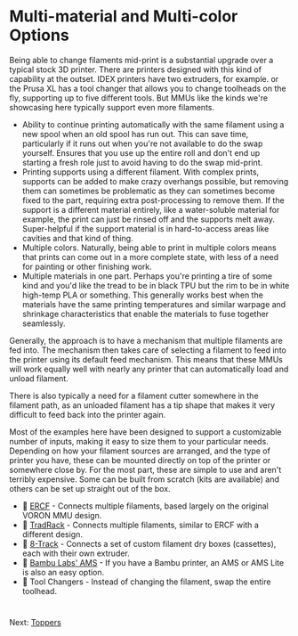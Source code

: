 # Multi-material and Multi-color Options
Being able to change filaments mid-print is a substantial upgrade over a typical stock 3D printer. There are printers designed with this kind of capability at the outset. IDEX printers have two extruders, for example. or the Prusa XL has a tool changer that allows you to change toolheads on the fly, supporting up to five different tools. But MMUs like the kinds we're showcasing here typically support even more filaments.

- Ability to continue printing automatically with the same filament using a new spool when an old spool has run out. This can save time, particularly if it runs out when you're not available to do the swap yourself. Ensures that you use up the entire roll and don't end up starting a fresh role just to avoid having to do the swap mid-print.
- Printing supports using a different filament. With complex prints, supports can be added to make crazy overhangs possible, but removing them can sometimes be problematic as they can sometimes become fixed to the part, requiring extra post-processing to remove them. If the support is a different material entirely, like a water-soluble material for example, the print can just be rinsed off and the supports melt away. Super-helpful if the support material is in hard-to-access areas like cavities and that kind of thing.
- Multiple colors. Naturally, being able to print in multiple colors means that prints can come out in a more complete state, with less of a need for painting or other finishing work.
- Multiple materials in one part. Perhaps you're printing a tire of some kind and you'd like the tread to be in black TPU but the rim to be in white high-temp PLA or something. This generally works best when the materials have the same printing temperatures and similar warpage and shrinkage characteristics that enable the materials to fuse together seamlessly.

Generally, the approach is to have a mechanism that multiple filaments are fed into. The mechanism then takes care of selecting a filament to feed into the printer using its default feed mechanism. This means that these MMUs will work equally well with nearly any printer that can automatically load and unload filament. 

There is also typically a need for a filament cutter somewhere in the filament path, as an unloaded filament has a tip shape that makes it very difficult to feed back into the printer again. 

Most of the examples here have been designed to support a customizable number of inputs, making it easy to size them to your particular needs. Depending on how your filament sources are arranged, and the type of printer you have, these can be mounted directly on top of the printer or somewhere close by. For the most part, these are simple to use and aren't terribly expensive. Some can be built from scratch (kits are available) and others can be set up straight out of the box.

- 🔨 [ERCF](https://github.com/500Foods/WelcomeToTroodon/blob/main/docs/level_2/ercf.md) - Connects multiple filaments, based largely on the original VORON MMU design.
- 🔨 [TradRack](https://github.com/500Foods/WelcomeToTroodon/blob/main/docs/level_2/tradrack.md) - Connects multiple filaments, similar to ERCF with a different design.
- 🔨 [8-Track](https://github.com/500Foods/WelcomeToTroodon/blob/main/docs/level_2/8track.md) - Connects a set of custom filament dry boxes (cassettes), each with their own extruder.
- 🔨 [Bambu Labs' AMS](https://github.com/500Foods/WelcomeToTroodon/blob/main/docs/level_2/ams.md) - If you have a Bambu printer, an AMS or AMS Lite is also an easy option.
- 🔨 Tool Changers - Instead of changing the filament, swap the entire toolhead. 

#
Next: [Toppers](https://github.com/500Foods/WelcomeToTroodon/blob/main/docs/level_2/toppers.md)
